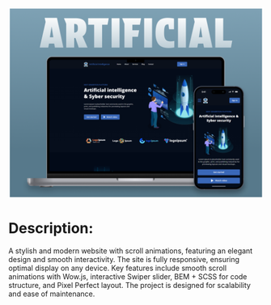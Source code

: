 ![Preview](https://github.com/hHolyMolly/Artificial-Intelligence/blob/main/img/Preview.png)

# Description:
A stylish and modern website with scroll animations, featuring an elegant design and smooth interactivity. The site is fully responsive, ensuring optimal display on any device. Key features include smooth scroll animations with Wow.js, interactive Swiper slider, BEM + SCSS for code structure, and Pixel Perfect layout. The project is designed for scalability and ease of maintenance.
